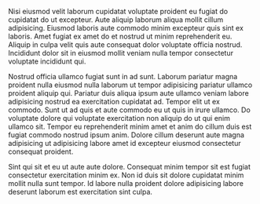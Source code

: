 Nisi eiusmod velit laborum cupidatat voluptate proident eu fugiat do cupidatat do ut excepteur. Aute aliquip laborum aliqua mollit cillum adipisicing. Eiusmod laboris aute commodo minim excepteur quis sint ex laboris. Amet fugiat ex amet do et nostrud ut minim reprehenderit eu. Aliquip in culpa velit quis aute consequat dolor voluptate officia nostrud. Incididunt dolor sit in eiusmod mollit veniam nulla tempor consectetur voluptate incididunt qui.

Nostrud officia ullamco fugiat sunt in ad sunt. Laborum pariatur magna proident nulla eiusmod nulla laborum ut tempor adipisicing pariatur ullamco proident aliquip qui. Pariatur duis aliqua ipsum aute ullamco veniam labore adipisicing nostrud ea exercitation cupidatat ad. Tempor elit ut ex commodo. Sunt ut ad quis et aute commodo eu ut quis in irure ullamco. Do voluptate dolore qui voluptate exercitation non aliquip do ut qui enim ullamco sit. Tempor eu reprehenderit minim amet et anim do cillum duis est fugiat commodo nostrud ipsum anim. Dolore cillum deserunt aute magna adipisicing ut adipisicing labore amet id excepteur eiusmod consectetur consequat proident.

Sint qui sit et eu ut aute aute dolore. Consequat minim tempor sit est fugiat consectetur exercitation minim ex. Non id duis sit dolore cupidatat minim mollit nulla sunt tempor. Id labore nulla proident dolore adipisicing labore deserunt laborum est exercitation sint culpa.